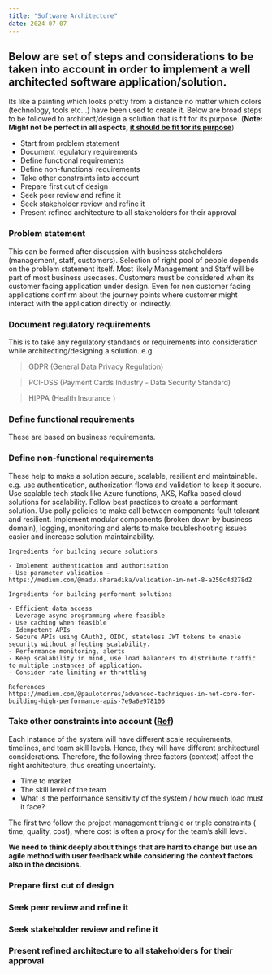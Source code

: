 ```yaml
---
title: "Software Architecture"
date: 2024-07-07
---
```


## Below are set of steps and considerations to be taken into account in order to implement a well architected software application/solution.

Its like a painting which looks pretty from a distance no matter which colors (technology, tools etc...) have been used to create it.
Below are broad steps to be followed to architect/design a solution that is fit for its purpose. (**Note: Might not be perfect in all aspects, <u>it should be fit for its purpose</u>**)

- Start from problem statement
- Document regulatory requirements
- Define functional requirements
- Define non-functional requirements
- Take other constraints into account
- Prepare first cut of design
- Seek peer review and refine it
- Seek stakeholder review and refine it
- Present refined architecture to all stakeholders for their approval

### Problem statement
This can be formed after discussion with business stakeholders (management, staff, customers). Selection of right pool of people depends on the problem statement itself. Most likely Management and Staff will be part of most business usecases. Customers must be considered when its customer facing application under design. Even for non customer facing applications confirm about the journey points where customer might interact with the application directly or indirectly.

### Document regulatory requirements
This is to take any regulatory standards or requirements into consideration while architecting/designing a solution.
e.g.

> GDPR (General Data Privacy Regulation)

> PCI-DSS (Payment Cards Industry - Data Security Standard)

> HIPPA (Health Insurance )

### Define functional requirements
These are based on business requirements.

### Define non-functional requirements
These help to make a solution secure, scalable, resilient and maintainable. e.g. use authentication, authorization flows and validation to keep it secure. Use scalable tech stack like Azure functions, AKS, Kafka based cloud solutions for scalability. Follow best practices to create a performant solution. Use polly policies to make call between components fault tolerant and resilient. Implement modular components (broken down by business domain), logging, monitoring and alerts to make troubleshooting issues easier and increase solution maintainability.

    Ingredients for building secure solutions

    - Implement authentication and authorisation
    - Use parameter validation - https://medium.com/@madu.sharadika/validation-in-net-8-a250c4d278d2

    Ingredients for building performant solutions

    - Efficient data access
    - Leverage async programming where feasible
    - Use caching when feasible
    - Idempotent APIs
    - Secure APIs using OAuth2, OIDC, stateless JWT tokens to enable security without affecting scalability.
    - Performance monitoring, alerts
    - Keep scalability in mind, use load balancers to distribute traffic to multiple instances of application.
    - Consider rate limiting or throttling

    References
    https://medium.com/@paulotorres/advanced-techniques-in-net-core-for-building-high-performance-apis-7e9a6e978106

### Take other constraints into account ([Ref](https://medium.com/@srinathperera/how-to-approach-software-architecture-a-first-principle-perspective-3b865d35bb9b))

Each instance of the system will have different scale requirements, timelines, and team skill levels. Hence, they will have different architectural considerations. Therefore, the following three factors (context) affect the right architecture, thus creating uncertainty.

- Time to market
- The skill level of the team
- What is the performance sensitivity of the system / how much load must it face?

The first two follow the project management triangle or triple constraints ( time, quality, cost), where cost is often a proxy for the team’s skill level.

**We need to think deeply about things that are hard to change but use an agile method with user feedback while considering the context factors also in the decisions.**

### Prepare first cut of design

### Seek peer review and refine it

### Seek stakeholder review and refine it

### Present refined architecture to all stakeholders for their approval
